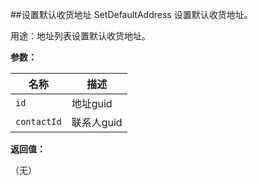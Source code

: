 ﻿##设置默认收货地址 SetDefaultAddress
设置默认收货地址。

用途：地址列表设置默认收货地址。

**参数：**

名称 |  描述
------ | ------
`id` | 地址guid
`contactId` | 联系人guid




**返回值：**

（无）

